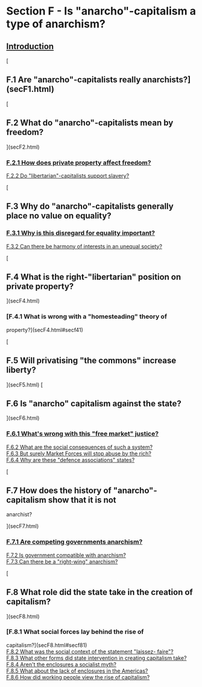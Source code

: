 # Section F - Is "anarcho"-capitalism a type of anarchism?

## [Introduction](secFint.html)

[

## F.1 Are "anarcho"-capitalists really anarchists?](secF1.html)

[

## F.2 What do "anarcho"-capitalists mean by freedom?

](secF2.html)

###  [F.2.1 How does private property affect freedom?](secF2.html#secf21)  
[F.2.2 Do "libertarian"-capitalists support slavery?](secF2.html#secf22)

[

## F.3 Why do "anarcho"-capitalists generally place no value on equality?

###  [F.3.1 Why is this disregard for equality important?](secF3.html#secf31)  
[F.3.2 Can there be harmony of interests in an unequal
society?](secF3.html#secf32)

[

## F.4 What is the right-"libertarian" position on private property?

](secF4.html)

###  [F.4.1 What is wrong with a "homesteading" theory of
property?](secF4.html#secf41)  

[

## F.5 Will privatising "the commons" increase liberty?

](secF5.html) [

## F.6 Is "anarcho" capitalism against the state?

](secF6.html)

###  [F.6.1 What's wrong with this "free market" justice?](secF6.html#secf61)  
[F.6.2 What are the social consequences of such a system?](secF6.html#secf62)  
[F.6.3 But surely Market Forces will stop abuse by the
rich?](secF6.html#secf63)  
[F.6.4 Why are these "defence associations" states?](secF6.html#secf64)

[

## F.7 How does the history of "anarcho"-capitalism show that it is not
anarchist?

](secF7.html)

###  [F.7.1 Are competing governments anarchism?](secF7.html#secf71)  
[F.7.2 Is government compatible with anarchism?](secF7.html#secf72)  
[F.7.3 Can there be a "right-wing" anarchism?](secF7.html#secf73)

[

## F.8 What role did the state take in the creation of capitalism?

](secF8.html)

###  [F.8.1 What social forces lay behind the rise of
capitalism?](secF8.html#secf81)  
[F.8.2 What was the social context of the statement "laissez-
faire"?](secF8.html#secf82)  
[F.8.3 What other forms did state intervention in creating capitalism
take?](secF8.html#secf83)  
[F.8.4 Aren't the enclosures a socialist myth?](secF8.html#secf84)  
[F.8.5 What about the lack of enclosures in the Americas?](secF8.html#secf85)  
[F.8.6 How did working people view the rise of capitalism?](secF8.html#secf86)

###

